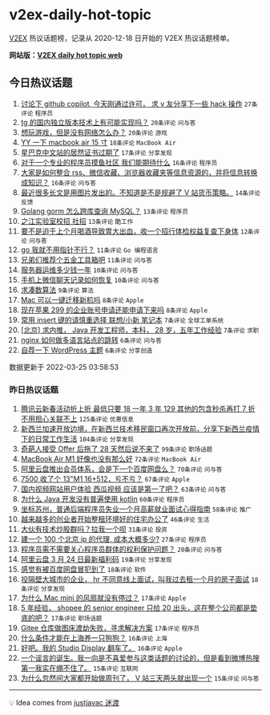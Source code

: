 # v2ex-daily-hot-topic

[V2EX](https://www.v2ex.com/) 热议话题榜，记录从 2020-12-18 日开始的 V2EX 热议话题榜单。

**网站版：[V2EX daily hot topic web](https://boojack.github.io/v2ex-daily-hot-topic-web/)**

## 今日热议话题

<!-- TODAY BEGIN -->

1. [讨论下 github copilot, 今天刚通过许可， 求 v 友分享下一些 hack 操作](https://www.v2ex.com/t/842780) `27条评论` `程序员`
1. [tg 的国内独立版本技术上有可能实现吗？](https://www.v2ex.com/t/842799) `20条评论` `问与答`
1. [想玩游戏，但是没有网络怎么办？](https://www.v2ex.com/t/842759) `20条评论` `游戏`
1. [YY 一下 macbook air 15 寸](https://www.v2ex.com/t/842770) `18条评论` `MacBook Air`
1. [星巴克中文站的居然证书过期了](https://www.v2ex.com/t/842785) `17条评论` `分享发现`
1. [对于一个专业的程序员摸鱼社区 我们能期待什么](https://www.v2ex.com/t/842802) `16条评论` `程序员`
1. [大家是如何整合 rss、微信收藏、浏览器收藏夹等信息资源的，并将信息转换成知识？](https://www.v2ex.com/t/842758) `16条评论` `问与答`
1. [最近很多长文是用图片发出的。不知道是不是规避了 V 站货币策略。](https://www.v2ex.com/t/842769) `14条评论` `反馈`
1. [Golang gorm 怎么跨库查询 MySQL？](https://www.v2ex.com/t/842781) `13条评论` `程序员`
1. [之江实验室校招 社招](https://www.v2ex.com/t/842768) `13条评论` `酷工作`
1. [要不是迫于上个月喝酒导致胃大出血，收一个招行体检权益复查下身体](https://www.v2ex.com/t/842778) `12条评论` `问与答`
1. [go 我就不用指针不行？](https://www.v2ex.com/t/842797) `11条评论` `Go 编程语言`
1. [兄弟们推荐个五金工具箱吧](https://www.v2ex.com/t/842792) `11条评论` `问与答`
1. [服务器运维多少钱一年](https://www.v2ex.com/t/842807) `10条评论` `问与答`
1. [手机上微信聊天记录如何恢复](https://www.v2ex.com/t/842762) `10条评论` `问与答`
1. [求凑数算法](https://www.v2ex.com/t/842767) `9条评论` `算法`
1. [Mac 可以一键迁移新机吗](https://www.v2ex.com/t/842789) `8条评论` `Apple`
1. [现在苹果 299 的企业账号申请还能申请下来吗](https://www.v2ex.com/t/842773) `8条评论` `Apple`
1. [常用 insert 键的请慎重选择 联想/小新 笔记本](https://www.v2ex.com/t/842808) `7条评论` `全球工单系统`
1. [[北京] 求内推， Java 开发工程师，本科， 28 岁，五年工作经验](https://www.v2ex.com/t/842783) `7条评论` `求职`
1. [nginx 如何做多语言站点的跳转](https://www.v2ex.com/t/842798) `6条评论` `问与答`
1. [自荐一下 WordPress 主题](https://www.v2ex.com/t/842779) `6条评论` `分享创造`

数据更新于 2022-03-25 03:58:53

<!-- TODAY END -->

### 昨日热议话题

<!-- YESTERDAY BEGIN -->

1. [腾讯云新春活动折上折 最低只要 18 一年 3 年 129 其他的包含秒杀再打 7 折 不用担心关联不上](https://www.v2ex.com/t/842601) `125条评论` `优惠信息`
1. [新西兰加速开放边境，在新西兰技术移民窗口再次开放前，分享下新西兰疫情下的日常工作生活](https://www.v2ex.com/t/842543) `104条评论` `分享发现`
1. [奇葩人接受 Offer 后拖了 28 天然后说不来了](https://www.v2ex.com/t/842711) `99条评论` `职场话题`
1. [MacBook Air M1 好像也没有那么好](https://www.v2ex.com/t/842614) `72条评论` `MacBook Air`
1. [阿里云盘推出会员体系，会是下一个百度网盘么？](https://www.v2ex.com/t/842520) `70条评论` `问与答`
1. [7500 收了个 13"M1 16+512，亏不亏？](https://www.v2ex.com/t/842509) `67条评论` `Apple`
1. [国内视频网站用户体验 西瓜视频 应该是第一了吧？](https://www.v2ex.com/t/842528) `63条评论` `问与答`
1. [为什么 Java 开发没有普遍使用 kotlin](https://www.v2ex.com/t/842611) `60条评论` `程序员`
1. [坐标苏州，普通后端程序员失业一个月高薪就业面试心得指南](https://www.v2ex.com/t/842652) `58条评论` `推广`
1. [越来越多的创业者开始整租环境好的住宅办公了](https://www.v2ex.com/t/842596) `46条评论` `生活`
1. [大伙有技术炒股群吗？拉我一个呗](https://www.v2ex.com/t/842519) `31条评论` `投资`
1. [建一个 100 个北京 ip 的代理, 成本大概多少?](https://www.v2ex.com/t/842709) `27条评论` `程序员`
1. [程序员需不需要关心程序员群体的权利保护问题？](https://www.v2ex.com/t/842542) `20条评论` `问与答`
1. [阿里云盘 3 月 24 日最新福利码](https://www.v2ex.com/t/842512) `19条评论` `分享发现`
1. [感觉有被百度网盘冒犯到了](https://www.v2ex.com/t/842688) `18条评论` `软件`
1. [投隔壁大城市的企业， hr 不同意线上面试，叫我过去租一个月的房子面试](https://www.v2ex.com/t/842642) `18条评论` `分享发现`
1. [为什么 Mac mini 的风扇就没有停过？](https://www.v2ex.com/t/842715) `17条评论` `Apple`
1. [5 年经验， shopee 的 senior engineer 只给 20 出头，这在整个公司都是垫底的吧？](https://www.v2ex.com/t/842704) `17条评论` `职场话题`
1. [Gitee 仓库做图床渡劫失败，寻求解决方案](https://www.v2ex.com/t/842694) `17条评论` `程序员`
1. [什么条件才能在上海养一只狗狗？](https://www.v2ex.com/t/842613) `16条评论` `上海`
1. [好吧。我的 Studio Display 翻车了。](https://www.v2ex.com/t/842597) `16条评论` `Apple`
1. [一个谣言的诞生。我一向是不喜爱参与这类话题的讨论的，但是看到微博热搜第一我实在绷不住了。](https://www.v2ex.com/t/842707) `15条评论` `互联网`
1. [为什么忽然间大家都开始做周刊了， V 站三天两头就出现一个](https://www.v2ex.com/t/842511) `15条评论` `问与答`

<!-- YESTERDAY END -->

---

💡 Idea comes from [justjavac 迷渡](https://github.com/justjavac/)

